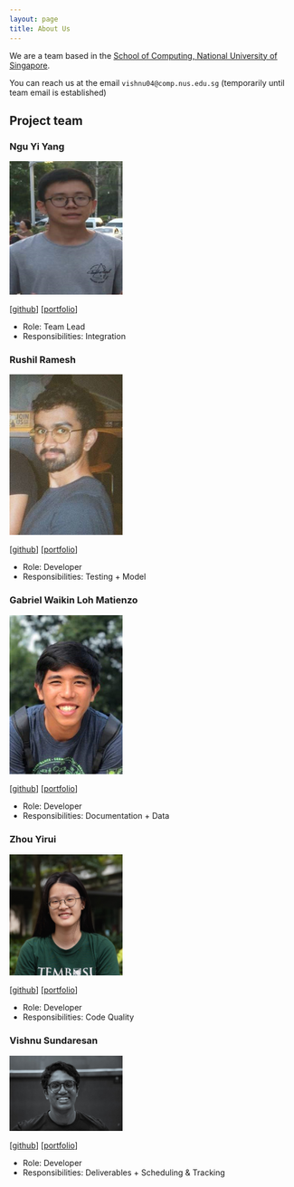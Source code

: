 ```yaml
---
layout: page
title: About Us
---
```


We are a team based in the [School of Computing, National University of Singapore](http://www.comp.nus.edu.sg).

You can reach us at the email `vishnu04@comp.nus.edu.sg`
(temporarily until team email is established)

## Project team

### Ngu Yi Yang

<img src="images/nguyiyang.png" width="200px">

[[github](https://github.com/nguyiyang)]
[[portfolio](team/nguyiyang.md)]

* Role: Team Lead
* Responsibilities: Integration

### Rushil Ramesh

<img src="images/rushilramesh.png" width="200px">

[[github](http://github.com/rushilramesh)]
[[portfolio](team/johndoe.md)]

* Role: Developer
* Responsibilities: Testing + Model

### Gabriel Waikin Loh Matienzo

<img src="images/gabrielwlm.png" width="200px">

[[github](http://github.com/GabrielWLM)]
[[portfolio](team/gabrielwlm.md)]

* Role: Developer
* Responsibilities: Documentation + Data

### Zhou Yirui

<img src="images/zhouyirui.png" width="200px">

[[github](http://github.com/zhouyirui)]
[[portfolio](team/zhouyirui.md)]

* Role: Developer
* Responsibilities: Code Quality

### Vishnu Sundaresan

<img src="images/juliussneezer04.png" width="200px">

[[github](http://github.com/juliussneezer04)]
[[portfolio](team/vishnusundaresan.md)]

* Role: Developer
* Responsibilities: Deliverables + Scheduling & Tracking
